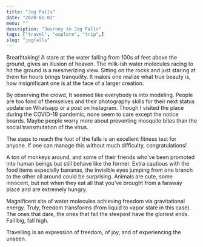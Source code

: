 ```yaml
---
title: "Jog Falls"
date: "2020-01-01"
menu: ""
description: "Journey to Jog Falls"
tags: ["travel", "explore", "trip",]
slug: "jogfalls"
---
```


Breathtaking! A stare at the water falling from 100s of feet above the ground, gives an illusion of heaven.
The milk-ish water molecules racing to hit the ground is a mesmerizing view.
Sitting on the rocks and just staring at them for hours brings
tranquility. It makes one realize what true beauty is, how insignificant one
is at the face of a larger creation.

By observing the crowd, It seemed like everybody is into modeling. People
are too fond of themselves and their photography skills for their next status update on
Whatsapp or a post on Instagram. Though I visited the place during the
COVID-19 pandemic, none seem to care except the notice boards. Maybe people
worry more about preventing mosquito bites than the social transmutation of
the virus.

The steps to reach the foot of the falls is an excellent fitness test for
anyone. If one can manage this without much difficulty, congratulations!

A ton of monkeys around, and some of their friends who've been promoted into
human beings but still behave like the former. Extra cautious with the food
items especially bananas, the invisible eyes jumping from one branch to the other all around could be surprising.
Animals are cute, some innocent, but not when they eat all that you’ve
brought from a faraway place and are extremely hungry.

Magnificent site of water molecules achieving freedom via gravitational
energy. Truly, freedom transforms (from liquid to vapor state in this case).
The ones that dare, the ones that fall the steepest have the gloriest ends.
Fail big, fall high.

Travelling is an expression of freedom, of joy, and of experiencing the
unseen.

